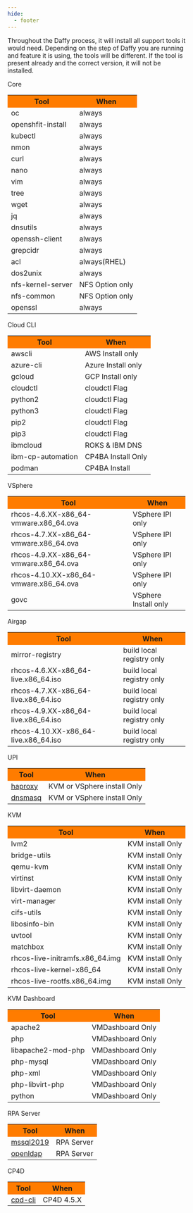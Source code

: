 ```yaml
---
hide:
  - footer
---
```

<script>
  document.title = "Tools Installed";
</script>
<head>
<style>
* {
  box-sizing: border-box;
}

.row {
  margin-left:-5px;
  margin-right:-5px;
}

.column {
  float: left;
  width: 50%;
  padding: 5px;
}

/* Clearfix (clear floats) */
.row::after {
  content: "";
  clear: both;
  display: table;
}

table {
  border-collapse: collapse;
  border-spacing: 0;
  width: 100%;
  border: 1px solid #ddd;
}

th, td {
  text-align: left;
  padding: 16px;
}

tr:nth-child(even) {
  background-color: #f2f2f2;
}
</style>
</head>

Throughout the Daffy process, it will install all support tools it would need. Depending on the step of Daffy you are running and feature it is using, the tools will be different. If the tool is present already and the correct version, it will not be installed.

<div class="row">
  <div class="column">Core
    <table>
      <tr>
        <th bgcolor="#FF7C00">Tool</th>
        <th bgcolor="#FF7C00">When</th>
      </tr>
      <tr>
        <td>oc</td>
        <td>always</td>
      </tr>
      <tr>
        <td>openshfit-install</td>
        <td>always</td>
      </tr>
      <tr>
        <td>kubectl</td>
        <td>always</td>
      </tr>
      <tr>
        <td>nmon</td>
        <td>always</td>
      </tr>
      <tr>
        <td>curl</td>
        <td>always</td>
      </tr>
      <tr>
        <td>nano</td>
        <td>always</td>
      </tr>
      <tr>
        <td>vim</td>
        <td>always</td>
      </tr>
      <tr>
        <td>tree</td>
        <td>always</td>
      </tr>
      <tr>
        <td>wget</td>
        <td>always</td>
      </tr>
      <tr>
        <td>jq</td>
        <td>always</td>
      </tr>
      <tr>
        <td>dnsutils</td>
        <td>always</td>
      </tr>
      <tr>
        <td>openssh-client</td>
        <td>always</td>
      </tr>
      <tr>
        <td>grepcidr</td>
        <td>always</td>
      </tr>
      <tr>
        <td>acl</td>
        <td>always(RHEL)</td>
      </tr>
      <tr>
        <td>dos2unix</td>
        <td>always</td>
      </tr>
      <tr>
        <td>nfs-kernel-server</td>
        <td>NFS Option only </td>
      </tr>
      <tr>
        <td>nfs-common</td>
        <td>NFS Option only </td>
      </tr>
      <tr>
        <td>openssl</td>
        <td>always </td>
      </tr>      
    </table>
  </div>
  <div class="column">Cloud CLI
    <table>
      <tr>
        <th bgcolor="#FF7C00">Tool</th>
        <th bgcolor="#FF7C00">When</th>
      </tr>
      <tr>
        <td>awscli</td>
        <td>AWS Install only</td>
      </tr>
      <tr>
        <td>azure-cli </td>
        <td>Azure Install only </td>
      </tr>
      <tr>
        <td>gcloud</td>
        <td>GCP Install only </td>
      </tr>
      <tr>
        <td>cloudctl</td>
        <td>cloudctl Flag</td>
      </tr>
      <tr>
        <td>python2</td>
        <td>cloudctl Flag</td>
      </tr>
      <tr>
        <td>python3</td>
        <td>cloudctl Flag</td>
      </tr>
      <tr>
        <td>pip2</td>
        <td>cloudctl Flag</td>
      </tr>
      <tr>
        <td>pip3</td>
        <td>cloudctl Flag</td>
      </tr>
      <tr>
        <td>ibmcloud</td>
        <td>ROKS & IBM DNS</td>
      </tr>
      <tr>
        <td>ibm-cp-automation </td>
        <td>CP4BA Install Only</td>
      </tr>
      <tr>
        <td>podman</td>
        <td>CP4BA Install</td>
      </tr>
    </table>
  </div>
  <div class="column">VSphere
    <table>
      <tr>
        <th bgcolor="#FF7C00">Tool</th>
        <th bgcolor="#FF7C00">When</th>
      </tr>
      <tr>
        <td>rhcos-4.6.XX-x86_64-vmware.x86_64.ova</td>
        <td>VSphere IPI only</td>
      </tr>
      <tr>
        <td>rhcos-4.7.XX-x86_64-vmware.x86_64.ova </td>
        <td>VSphere IPI only</td>
      </tr>
      <tr>
        <td>rhcos-4.9.XX-x86_64-vmware.x86_64.ova</td>
        <td>VSphere IPI only </td>
      </tr>
      <tr>
        <td>rhcos-4.10.XX-x86_64-vmware.x86_64.ova</td>
        <td>VSphere IPI only </td>
      </tr>
      <tr>
        <td>govc</td>
        <td>VSphere Install only</td>
      </tr>
    </table>
  </div>
  <div class="column">Airgap
    <table>
      <tr>
        <th bgcolor="#FF7C00">Tool</th>
        <th bgcolor="#FF7C00">When</th>
      </tr>
      <tr>
        <td>mirror-registry</td>
        <td>build local registry only</td>
      </tr>
      <tr>
        <td>rhcos-4.6.XX-x86_64-live.x86_64.iso </td>
        <td>build local registry only</td>
      </tr>
      <tr>
        <td>rhcos-4.7.XX-x86_64-live.x86_64.iso </td>
        <td>build local registry only</td>
      </tr>
      <tr>
        <td>rhcos-4.9.XX-x86_64-live.x86_64.iso </td>
        <td>build local registry only</td>
      </tr>
      <tr>
        <td>rhcos-4.10.XX-x86_64-live.x86_64.iso </td>
        <td>build local registry only</td>
      </tr>
    </table>
  </div>
</div>
<div class="row">
  <div class="column">UPI
    <table>
      <tr>
        <th bgcolor="#FF7C00">Tool</th>
        <th bgcolor="#FF7C00">When</th>
      </tr>
      <tr>
        <td><a href="http://www.haproxy.org/" target=_blank>haproxy</td>
        <td>KVM or VSphere install Only</td>
      </tr>
      <tr>
        <td><a href="https://thekelleys.org.uk/dnsmasq/doc.html" target=_blank>dnsmasq</td>
        <td>KVM or VSphere install Only</td>
      </tr>
    </table>
  </div>
  <div class="column">KVM
    <table>
      <tr>
        <th bgcolor="#FF7C00">Tool</th>
        <th bgcolor="#FF7C00">When</th>
      </tr>
      <tr>
        <td>lvm2</td>
        <td>KVM install Only </td>
      </tr>
      <tr>
        <td>bridge-utils</td>
        <td>KVM install Only </td>
      </tr>
      <tr>
        <td>qemu-kvm</td>
        <td>KVM install Only </td>
      </tr>
      <tr>
        <td>virtinst</td>
        <td>KVM install Only </td>
      </tr>
      <tr>
        <td> libvirt-daemon </td>
        <td>KVM install Only </td>
      </tr>
      <tr>
        <td> virt-manager </td>
        <td>KVM install Only </td>
      </tr>
      <tr>
        <td> cifs-utils  </td>
        <td>KVM install Only </td>
      </tr>
      <tr>
        <td>libosinfo-bin  </td>
        <td>KVM install Only </td>
      </tr>
      <tr>
        <td>uvtool</td>
        <td>KVM install Only </td>
      </tr>
      <tr>
        <td>matchbox</td>
        <td>KVM install Only </td>
      </tr>
      <tr>
        <td> rhcos-live-initramfs.x86_64.img </td>
        <td>KVM install Only </td>
      </tr>
      <tr>
        <td>rhcos-live-kernel-x86_64 </td>
        <td>KVM install Only </td>
      </tr>
      <tr>
        <td>rhcos-live-rootfs.x86_64.img </td>
        <td>KVM install Only </td>
      </tr>
    </table>
  </div>
  <div class="column">KVM Dashboard
    <table>
      <tr>
        <th bgcolor="#FF7C00">Tool</th>
        <th bgcolor="#FF7C00">When</th>
      </tr>
      <tr>
        <td>apache2</td>
        <td>VMDashboard Only</td>
      </tr>
      <tr>
        <td>php</td>
        <td>VMDashboard Only </td>
      </tr>
      <tr>
        <td>libapache2-mod-php </td>
        <td>VMDashboard Only </td>
      </tr>
      <tr>
        <td>php-mysql </td>
        <td>VMDashboard Only </td>
      </tr>
      <tr>
        <td>php-xml </td>
        <td>VMDashboard Only </td>
      </tr>
      <tr>
        <td>php-libvirt-php </td>
        <td>VMDashboard Only </td>
      </tr>
      <tr>
        <td>python </td>
        <td>VMDashboard Only </td>
      </tr>
    </table>
  </div>
  <div class="column">RPA Server
    <table>
      <tr>
        <th bgcolor="#FF7C00">Tool</th>
        <th bgcolor="#FF7C00">When</th>
      </tr>
      <tr>
        <td><a href="https://developers.redhat.com/blog/2020/10/27/using-microsoft-sql-server-on-red-hat-openshift#" target=_blank>mssql2019</a></td>
        <td>RPA Server</td>
      </tr>
      <tr>
        <td><a href="https://hub.docker.com/r/bitnami/openldap/" target=_blank>openldap</td>
        <td>RPA Server</td>
      </tr>
    </table>
  </div>
  <div class="column">CP4D
    <table>
      <tr>
        <th bgcolor="#FF7C00">Tool</th>
        <th bgcolor="#FF7C00">When</th>
      </tr>
      <tr>
        <td>
        <a href="https://github.com/IBM/cpd-cli/releases" target=_blan>cpd-cli</a></td>
        <td>CP4D 4.5.X</td>
      </tr>
      <tr>
    </table>
  </div>
</div>

